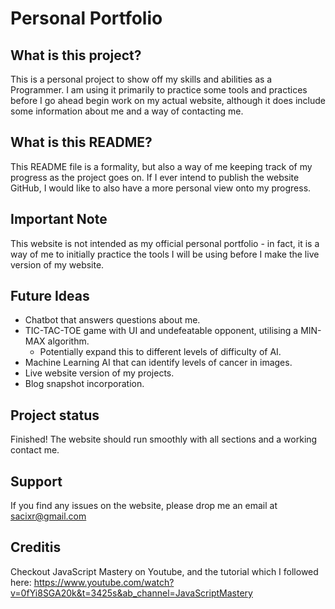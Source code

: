 # Personal Portfolio

## What is this project?
This is a personal project to show off my skills and abilities as a Programmer. I am using it primarily to practice some tools and practices before I go ahead begin work on my actual website, although it does include some information about me and a way of contacting me.

## What is this README?
This README file is a formality, but also a way of me keeping track of my progress as the project goes on. If I ever intend to publish the website GitHub, I would like to also have a more personal view onto my progress.

## Important Note
This website is not intended as my official personal portfolio - in fact, it is a way of me to initially practice the tools I will be using before I make the live version of my website.

## Future Ideas
- Chatbot that answers questions about me.
- TIC-TAC-TOE game with UI and undefeatable opponent, utilising a MIN-MAX algorithm.
    - Potentially expand this to different levels of difficulty of AI.
- Machine Learning AI that can identify levels of cancer in images.
- Live website version of my projects.
- Blog snapshot incorporation.

## Project status
Finished! The website should run smoothly with all sections and a working contact me.

## Support
If you find any issues on the website, please drop me an email at sacixr@gmail.com

## Creditis
Checkout JavaScript Mastery on Youtube, and the tutorial which I followed here: https://www.youtube.com/watch?v=0fYi8SGA20k&t=3425s&ab_channel=JavaScriptMastery
